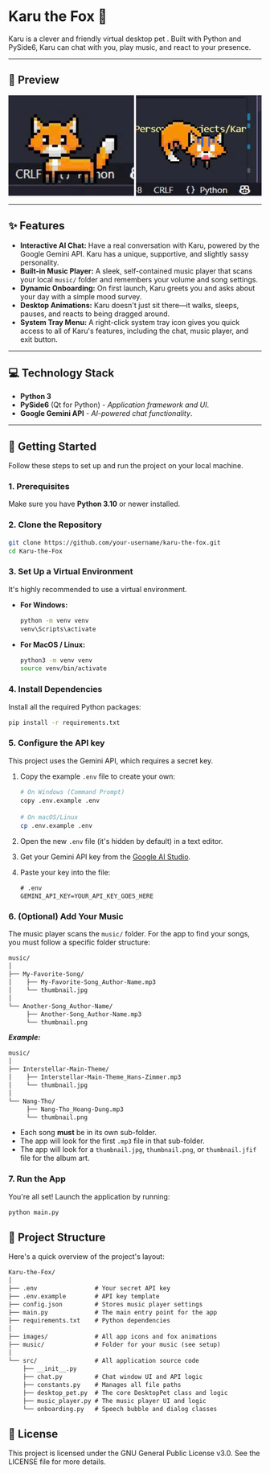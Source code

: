 # Karu the Fox 🦊

Karu is a clever and friendly virtual desktop pet . Built with Python and PySide6, Karu can chat with you, play music, and react to your presence.

<!-- *(Suggestion: Record a 5-10 second GIF of Karu walking, sleeping, and the chat window opening, and place it here!)*
`![Karu Demo GIF](link-to-your-demo-gif.gif)` -->

---

## 📸 Preview

<div align="center">
    <img alt="Fox standing still" src="./previews/preview-1.jpg" width=250px height=200px/>
    <img alt="Fox shocked for being airborned" src="./previews/preview-2.jpg" width=250px height=200px/>
</div>

---

## ✨ Features

* **Interactive AI Chat:** Have a real conversation with Karu, powered by the Google Gemini API. Karu has a unique, supportive, and slightly sassy personality.
* **Built-in Music Player:** A sleek, self-contained music player that scans your local `music/` folder and remembers your volume and song settings.
* **Dynamic Onboarding:** On first launch, Karu greets you and asks about your day with a simple mood survey.
* **Desktop Animations:** Karu doesn't just sit there—it walks, sleeps, pauses, and reacts to being dragged around.
* **System Tray Menu:** A right-click system tray icon gives you quick access to all of Karu's features, including the chat, music player, and exit button.

---

<!-- ## 🖼️ Screenshots

*(Replace these with actual screenshots of your app)*

| Chat Window | Music Player |
| :---: | :---: |
| `` | `` |

--- -->

## 💻 Technology Stack

* **Python 3**
* **PySide6** (Qt for Python) - *Application framework and UI*.
* **Google Gemini API** - *AI-powered chat functionality*.

---

## 🚀 Getting Started

Follow these steps to set up and run the project on your local machine.

### 1. Prerequisites

Make sure you have **Python 3.10** or newer installed.

### 2. Clone the Repository

```bash
git clone https://github.com/your-username/karu-the-fox.git
cd Karu-the-Fox
```

### 3. Set Up a Virtual Environment

It's highly recommended to use a virtual environment.

* **For Windows:**

    ```bash
    python -m venv venv
    venv\Scripts\activate
    ```
* **For MacOS / Linux:**

    ```bash
    python3 -m venv venv
    source venv/bin/activate
    ```

### 4. Install Dependencies

Install all the required Python packages:

```bash
pip install -r requirements.txt
```

### 5. Configure the API key

This project uses the Gemini API, which requires a secret key.

1.  Copy the example `.env` file to create your own:

    ```bash
    # On Windows (Command Prompt)
    copy .env.example .env
    
    # On macOS/Linux
    cp .env.example .env
    ```
2.  Open the new `.env` file (it's hidden by default) in a text editor.
3.  Get your Gemini API key from the [Google AI Studio](https://aistudio.google.com/app/apikey).
4.  Paste your key into the file:
    
    ```
    # .env
    GEMINI_API_KEY=YOUR_API_KEY_GOES_HERE
    ```

### 6. (Optional) Add Your Music

The music player scans the `music/` folder. For the app to find your songs, you must follow a specific folder structure:

```
music/
│
├── My-Favorite-Song/
│    ├── My-Favorite-Song_Author-Name.mp3
│    └── thumbnail.jpg
│
└── Another-Song_Author-Name/
     ├── Another-Song_Author-Name.mp3
     └── thumbnail.png
```

***Example:***

```
music/
│
├── Interstellar-Main-Theme/
│    ├── Interstellar-Main-Theme_Hans-Zimmer.mp3
│    └── thumbnail.jpg
│
└── Nang-Tho/
     ├── Nang-Tho_Hoang-Dung.mp3
     └── thumbnail.png
```

* Each song **must** be in its own sub-folder.
* The app will look for the first `.mp3` file in that sub-folder.
* The app will look for a `thumbnail.jpg`, `thumbnail.png`, or `thumbnail.jfif` file for the album art.

### 7. Run the App

You're all set! Launch the application by running:

```bash
python main.py
```

## 📂 Project Structure

Here's a quick overview of the project's layout:

```
Karu-the-Fox/
│
├── .env                # Your secret API key
├── .env.example        # API key template
├── config.json         # Stores music player settings
├── main.py             # The main entry point for the app
├── requirements.txt    # Python dependencies
│
├── images/             # All app icons and fox animations
├── music/              # Folder for your music (see setup)
│
└── src/                # All application source code
    ├── __init__.py
    ├── chat.py         # Chat window UI and API logic
    ├── constants.py    # Manages all file paths
    ├── desktop_pet.py  # The core DesktopPet class and logic
    ├── music_player.py # The music player UI and logic
    └── onboarding.py   # Speech bubble and dialog classes
```

## 📄 License

This project is licensed under the GNU General Public License v3.0. See the LICENSE file for more details.